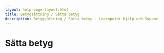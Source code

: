 ```yaml
---
layout: help-page-layout.html
title: Betygsättning / Sätta betyg
description: Betygsättning / Sätta betyg - Learnpoint Hjälp och Support
---
```


# Sätta betyg

<!-- only-in-swedish.html -->
